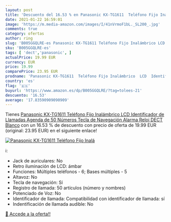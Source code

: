 ```yaml
---
layout: post
title: 'Descuento del 16.53 % en Panasonic KX-TG1611  Teléfono Fijo Inalá'
date: 2021-01-22 16:59:01
image: 'https://m.media-amazon.com/images/I/41nVrmoF1bL._SL200_.jpg'
comments: true
category: ofertas
author: ring
slug: 'B005GGQLRE-es Panasonic KX-TG1611 Teléfono Fijo Inalámbrico LCD...'
sku: 'B005GGQLRE-es'
tags: [ 'dect','panasonic', ]
actualPrice: 19.99 EUR
currency: EUR
price: 19.99
comparePrice: 23.95 EUR
prodname: 'Panasonic KX-TG1611  Teléfono Fijo Inalámbrico  LCD  Identificador de Llamadas  Agenda de 50 Números  Tecla de Navegación  Alarma  Reloj   DECT  Blanco'
country: 'es'
flag: '🇪🇸'
buyurl: 'https://www.amazon.es/dp/B005GGQLRE/?tag=tolees-21'
descuento: '16.53'
average: '17.83590909090909'
---
```


Tienes [Panasonic KX-TG1611  Teléfono Fijo Inalámbrico  LCD  Identificador de Llamadas  Agenda de 50 Números  Tecla de Navegación  Alarma  Reloj   DECT  Blanco](https://www.amazon.es/dp/B005GGQLRE/?tag=tolees-21) con un 16.53 % de descuento con precio de oferta de 19.99 EUR (original: 23.95 EUR) en el siguiente enlace!

[![Panasonic KX-TG1611  Teléfono Fijo Inalá](https://m.media-amazon.com/images/I/41nVrmoF1bL._SL200_.jpg)](https://www.amazon.es/dp/B005GGQLRE/?tag=tolees-21)

ℹ️:

- Jack de auriculares: No
- Retro iluminación de LCD: ámbar
- Funciones: Múltiples teléfonos - 6; Bases múltiples - 5
- Altavoz: No
- Tecla de navegación: Sí
- Registro de llamada: 50 artículos (número y nombres)
- Potenciado de Voz: No
- Identificador de llamada: Compatibilidad con identificador de llamada: sí
- Indentificación de llamada audible: No

[🛒 Accede a la oferta!!](https://www.amazon.es/dp/B005GGQLRE/?tag=tolees-21)
